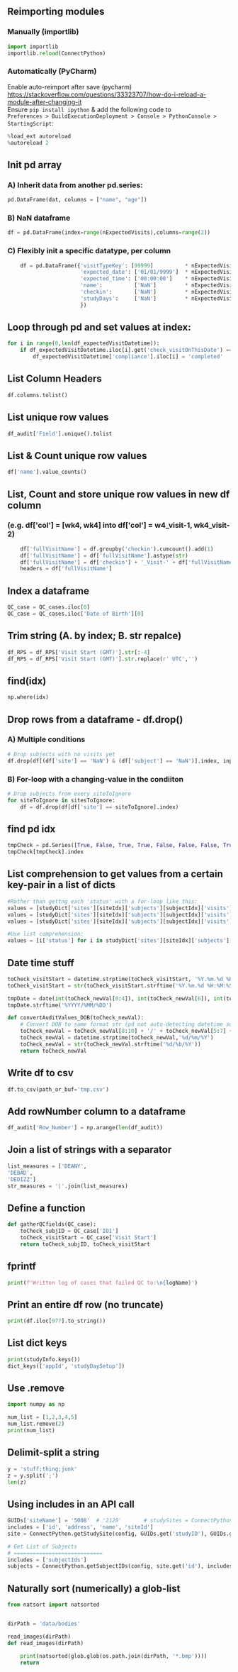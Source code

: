 ## Reimporting modules
### Manually (importlib)
```py
import importlib
importlib.reload(ConnectPython)
```


### Automatically (PyCharm)
Enable auto-reimport after save (pycharm)
https://stackoverflow.com/questions/33323707/how-do-i-reload-a-module-after-changing-it <br>
Ensure ```pip install ipython``` & add the following code to <br>
```Preferences > BuildExecutionDeployment > Console > PythonConsole > StartingScript```:
```py
%load_ext autoreload
%autoreload 2
```


## Init pd array
### A) Inherit data from another pd.series:
```py
pd.DataFrame(dat, columns = ["name", "age"])
```

### B) NaN dataframe
```py
df = pd.DataFrame(index=range(nExpectedVisits),columns=range(2))
```

### C) Flexibly init a specific datatype, per column
```py
    df = pd.DataFrame({'visitTypeKey': [99999]          * nExpectedVisits,
                       'expected_date': ['01/01/9999']  * nExpectedVisits,  
                       'expected_time': ['00:00:00']    * nExpectedVisits,  
                       'name':          ['NaN']         * nExpectedVisits,
                       'checkin':       ['NaN']         * nExpectedVisits,
                       'studyDays':     ['NaN']         * nExpectedVisits,
                       })
```


## Loop through pd and set values at index:

```py
for i in range(0,len(df_expectedVisitDatetime)):
    if df_expectedVisitDatetime.iloc[i].get('check_visitOnThisDate') == True:
        df_expectedVisitDatetime['compliance'].iloc[i] = 'completed'
```


## List Column Headers
```py
df.columns.tolist()
```


## List unique row values
```py
df_audit['Field'].unique().tolist
```

## List & Count unique row values
```py
df['name'].value_counts()
```

## List, Count and store unique row values in new df column 
### (e.g. df['col'] = [wk4, wk4] into df['col'] = w4_visit-1, wk4_visit-2)
```py 
    df['fullVisitName'] = df.groupby('checkin').cumcount().add(1)
    df['fullVisitName'] = df['fullVisitName'].astype(str)
    df['fullVisitName'] = df['checkin'] + '_Visit-' + df['fullVisitName']
    headers = df['fullVisitName']
```

## Index a dataframe
```py
QC_case = QC_cases.iloc[0]
QC_case = QC_cases.iloc['Date of Birth'][0]
```


## Trim string (A. by index; B. str repalce)
```py
df_RPS = df_RPS['Visit Start (GMT)'].str[:-4]
df_RPS = df_RPS['Visit Start (GMT)'].str.replace(r' UTC','')
```


## find(idx)
```py
np.where(idx)
```

## Drop rows from a dataframe - df.drop()
### A) Multiple conditions
```py
# Drop subjects with no visits yet
df.drop(df[(df['site'] == 'NaN') & (df['subject'] == 'NaN')].index, inplace=True)
```
### B) For-loop with a changing-value in the condiiton
```py
# Drop subjects from every siteToIgnore
for siteToIgnore in sitesToIgnore:
    df = df.drop(df[df['site'] == siteToIgnore].index)
```


## find pd idx
```py
tmpCheck = pd.Series([True, False, True, True, False, False, False, True])
tmpCheck[tmpCheck].index
```


## List comprehension to get values from a certain key-pair in a list of dicts
```py
#Rather than gettng each 'status' with a for-loop like this:
values = [studyDict['sites'][siteIdx]['subjects'][subjectIdx]['visits'][visitIdx]['itemGroups'][0]['status']] #first
values = [studyDict['sites'][siteIdx]['subjects'][subjectIdx]['visits'][visitIdx]['itemGroups'][1]['status']] #second
values = [studyDict['sites'][siteIdx]['subjects'][subjectIdx]['visits'][visitIdx]['itemGroups'][2]['status']] #third

#Use list comprehension:
values = [i['status'] for i in studyDict['sites'][siteIdx]['subjects'][subjectIdx]['visits'][visitIdx]['itemGroups']]
```


## Date time stuff
```py
toCheck_visitStart = datetime.strptime(toCheck_visitStart, '%Y.%m.%d %H:%M:%S') + timedelta(0,1) #i.e. Visit Start + 1 sec
toCheck_visitStart = str(toCheck_visitStart.strftime('%Y.%m.%d %H:%M:%S'))
```

```py
tmpDate = date(int(toCheck_newVal[0:4]), int(toCheck_newVal[6]), int(toCheck_newVal[8]))
tmpDate.strftime('%YYYY/%MM/%DD')
```

```py
def convertAuditValues_DOB(toCheck_newVal):
    # Convert DOB to same format str (pd not auto-detecting datetime so end with strings ...)
    toCheck_newVal = toCheck_newVal[8:10] + '/' + toCheck_newVal[5:7] + '/' + toCheck_newVal[0:4]
    toCheck_newVal = datetime.strptime(toCheck_newVal,'%d/%m/%Y')
    toCheck_newVal = str(toCheck_newVal.strftime('%d/%b/%Y'))
    return toCheck_newVal
```


## Write df to csv
```py
df.to_csv(path_or_buf='tmp.csv')
```


## Add rowNumber column to a dataframe
```py
df_audit['Row_Number'] = np.arange(len(df_audit))
```


## Join a list of strings with a separator
```py
list_measures = ['DEANY',
'DEBAD',
'DEDIZZ']
str_measures = '|'.join(list_measures)
```


## Define a function
```py
def gatherQCfields(QC_case):
    toCheck_subjID = QC_case['ID1']
    toCheck_visitStart = QC_case['Visit Start']
    return toCheck_subjID, toCheck_visitStart
```


## fprintf
```py
print(f'Written log of cases that failed QC to:\n{logName}')
```


## Print an entire df row (no truncate)
```py
print(df.iloc[977].to_string())
```


## List dict keys
```py
print(studyInfo.keys())
dict_keys(['appId', 'studyDaySetup'])
```


## Use .remove
```py
import numpy as np

num_list = [1,2,3,4,5]
num_list.remove(2)
print(num_list)
```


## Delimit-split a string 
```py
y = 'stuff;thing;junk'
z = y.split(';')
len(z)
```


## Using includes in an API call
```py
GUIDs['siteName'] = '5008'  # '2120'       # studySites = ConnectPython.getStudySites(config, GUIDs.get('studyID')); tmp = json.dumps(studySites, sort_keys = True, indent = 4); print(tmp)
includes = ['id', 'address', 'name', 'siteId']
site = ConnectPython.getStudySite(config, GUIDs.get('studyID'), GUIDs.get('siteName'))

# Get List of Subjects
# ============================
includes = ['subjectIds']
subjects = ConnectPython.getSubjectIDs(config, site.get('id'), includes) 
```


## Naturally sort (numerically) a glob-list

```py
from natsort import natsorted


dirPath = 'data/bodies'

read_images(dirPath)
def read_images(dirPath)

    print(natsorted(glob.glob(os.path.join(dirPath, '*.bmp'))))
    return
```

